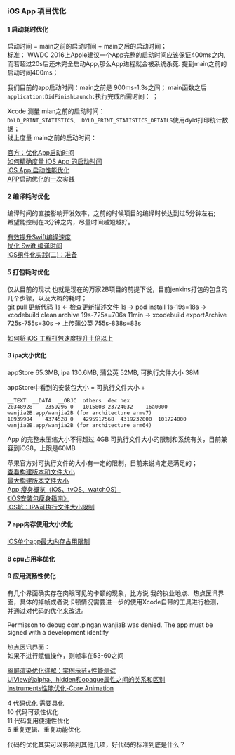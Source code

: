 ### iOS App 项目优化


#### 1 启动耗时优化  
启动时间 = main之前的启动时间 + main之后的启动时间；  
标准： WWDC 2016上Apple建议一个App完整的启动时间应该保证400ms之内,而若超过20s后还未完全启动App,那么App进程就会被系统杀死. 提到main之前的启动时间400ms；    

我们目前的app启动时间：main之前是  900ms-1.3s之间；   main函数之后 `application:DidFinishLaunch:`执行完成所需时间：   ；

Xcode 测量 mian之前的启动时间：  
`DYLD_PRINT_STATISTICS、 DYLD_PRINT_STATISTICS_DETAILS`使用dyld打印统计数据；  
线上度量 main之前的启动时间：  

[官方：优化App启动时间](https://developer.apple.com/videos/play/wwdc2016/406/)  
[如何精确度量 iOS App 的启动时间](https://www.jianshu.com/p/c14987eee107)  
[iOS App 启动性能优化](https://mp.weixin.qq.com/s/Kf3EbDIUuf0aWVT-UCEmbA)  
[APP启动优化的一次实践](https://icetime17.github.io/2018/01/01/2018-01/APP%E5%90%AF%E5%8A%A8%E4%BC%98%E5%8C%96%E7%9A%84%E4%B8%80%E6%AC%A1%E5%AE%9E%E8%B7%B5/)

#### 2 编译耗时优化
编译时间的直接影响开发效率，之前的时候项目的编译时长达到过5分钟左右;   
希望能控制在3分钟之内，尽量时间越短越好。  

[有效提升Swift编译速度](http://hyyy.me/2016/12/01/SwfitCompileTimeSpeedingUp/)  
[优化 Swift 编译时间](https://github.com/rxg9527/Optimizing-Swift-Build-Times)  
[iOS组件化实践(二)：准备](https://www.jianshu.com/p/824d4227e123)  

#### 5 打包耗时优化  
仅从目前的现状 也就是现在的万家2B项目的前提下说，目前jenkins打包的包含的几个步骤，以及大概的耗时；  
git pull 更新代码 1s <- 检查更新描述文件 1s -> pod install 1s-19s=18s -> xcodebuild clean archive 19s-725s=706s 11min -> xcodebuild exportArchive 725s-755s=30s -> 上传蒲公英 755s-838s=83s   

[如何将 iOS 工程打包速度提升十倍以上](https://bestswifter.com/improve_compile_speed/)   

#### 3 ipa大小优化

appStore 65.3MB,  ipa 130.6MB, 蒲公英 52MB, 可执行文件大小 38M

appStore中看到的安装包大小 = 可执行文件大小 + 

```
__TEXT	__DATA	__OBJC	others	dec	hex
20348928	2359296	0	1015808	23724032	16a0000	wanjia2B.app/wanjia2B (for architecture armv7)
18939904	4374528	0	4295917568	4319232000	101724000	wanjia2B.app/wanjia2B (for architecture arm64)
```

App 的完整未压缩大小不得超过 4GB
可执行文件大小的限制和系统有关，目前兼容到iOS8，上限是60MB

苹果官方对可执行文件的大小有一定的限制，目前来说肯定是满足的；  
[查看构建版本和文件大小](https://help.apple.com/itunes-connect/developer/#/dev3b56ce97c)  
[最大构建版本文件大小](https://help.apple.com/itunes-connect/developer/#/dev611e0a21f)  
[App 瘦身概览（iOS、tvOS、watchOS）](https://help.apple.com/xcode/mac/current/#/devbbdc5ce4f)  
[《iOS安装包瘦身指南》](http://www.zoomfeng.com/blog/ipa-size-thin.html)    
[iOS坑：IPA可执行文件大小限制](https://www.jianshu.com/p/0e8160cdbf3f) 


#### 7 app内存使用大小优化      

[iOS单个app最大内存占用限制](https://blog.csdn.net/fishmai/article/details/74840514)   

#### 8 cpu占用率优化
  
#### 9 应用流畅性优化     
有几个界面确实存在肉眼可见的卡顿的现象，比方说 我的执业地点、热点医讯界面，具体的掉帧或者说卡顿情况需要进一步的使用Xcode自带的工具进行检测，并通过对代码的优化来改进。    

Permisson to debug com.pingan.wanjiaB was denied. The app must be signed with a development identify

热点医讯界面：  
如果不进行赋值操作，则帧率在53-60之间

[离屏渲染优化详解：实例示范+性能测试](https://www.jianshu.com/p/ca51c9d3575b)  
[UIView的alpha、hidden和opaque属性之间的关系和区别](https://blog.csdn.net/wzzvictory/article/details/10076323https://blog.csdn.net/wzzvictory/article/details/10076323)  
[Instruments性能优化-Core Animation](https://www.jianshu.com/p/439e158b44de)  
  
  
4 代码优化 需要具化  
10 代码可读性优化  
11 代码复用便捷性优化  
6 重复逻辑、重复功能优化   

代码的优化其实可以影响到其他几项，好代码的标准到底是什么？ 
